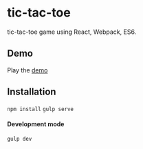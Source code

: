 # tic-tac-toe
tic-tac-toe game using React, Webpack, ES6.

## Demo
Play the [demo](http://godserahul1986.github.io/tic-tac-toe/)

## Installation
`npm install`
`gulp serve`

#### Development mode
`gulp dev`


